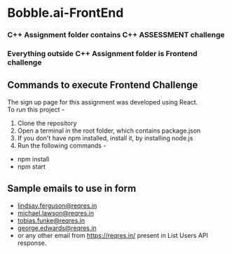 # Bobble.ai-FrontEnd

### C++ Assignment folder contains C++ ASSESSMENT challenge
### Everything outside C++ Assignment folder is Frontend challenge

## Commands to execute Frontend Challenge
The sign up page for this assignment was developed using React.  
To run this project -
1. Clone the repository
2. Open a terminal in the root folder, which contains package.json
3. If you don't have npm installed, install it, by installing node.js
4. Run the following commands -
  * npm install
  * npm start  
  
## Sample emails to use in form
- lindsay.ferguson@reqres.in
- michael.lawson@reqres.in
- tobias.funke@reqres.in
- george.edwards@reqres.in
- or any other email from https://reqres.in/ present in List Users API response.
